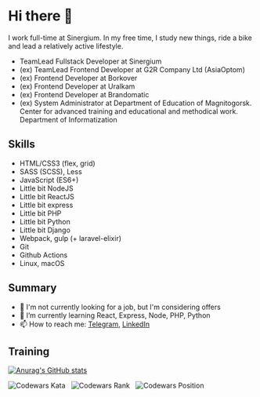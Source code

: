 # Hi there 👋

I work full-time at Sinergium. In my free time, I study new things, ride a bike and lead a relatively active lifestyle.
* TeamLead Fullstack Developer at Sinergium
* (ex) TeamLead Frontend Developer at G2R Company Ltd (AsiaOptom)
* (ex) Frontend Developer at Borkover
* (ex) Frontend Developer at Uralkam
* (ex) Frontend Developer at Brandomatic
* (ex) System Administrator at Department of Education of Magnitogorsk. Center for advanced training and educational and methodical work. Department of Informatization

## Skills
* HTML/CSS3 (flex, grid)
* SASS (SCSS), Less
* JavaScript (ES6+)
* Little bit NodeJS
* Little bit ReactJS
* Little bit express
* Little bit PHP
* Little bit Python
* Little bit Django
* Webpack, gulp (+ laravel-elixir)
* Git
* Github Actions 
* Linux, macOS

<!--
## CV's
* [linkedin.com](https://linkedin.com/in/vkgrd)
* [vkdg.ru](https://vkdg.ru)
-->

## Summary

* 🔭 I'm not currently looking for a job, but I'm considering offers
* 🌱 I’m currently learning React, Express, Node, PHP, Python
* 📫 How to reach me: [Telegram](https://t.me/exportDefault), [LinkedIn](https://linkedin.com/in/vkgrd)

## Training

[![Anurag's GitHub stats](https://github-readme-stats.vercel.app/api?username=vkdg)](https://github.com/anuraghazra/github-readme-stats)

![Codewars Kata](https://img.shields.io/endpoint?style=for-the-badge&url=https%3A%2F%2Fapi.vkdg.ru%2Fapi%2Fcodewars%2Fcompleted&logo=codewars&cacheSeconds=3600)&nbsp;&nbsp;
![Codewars Rank](https://img.shields.io/endpoint?style=for-the-badge&url=https%3A%2F%2Fapi.vkdg.ru%2Fapi%2Fcodewars%2Frank&logo=codewars&cacheSeconds=36000)&nbsp;&nbsp;
![Codewars Position](https://img.shields.io/endpoint?style=for-the-badge&url=https%3A%2F%2Fapi.vkdg.ru%2Fapi%2Fcodewars%2Fposition&logo=codewars)




<!--
**vkdg/vkdg** is a ✨ _special_ ✨ repository because its `README.md` (this file) appears on your GitHub profile.

Here are some ideas to get you started:

- 🔭 I’m currently working on ...
- 🌱 I’m currently learning ...
- 👯 I’m looking to collaborate on ...
- 🤔 I’m looking for help with ...
- 💬 Ask me about ...
- 📫 How to reach me: ...
- 😄 Pronouns: ...
- ⚡ Fun fact: ...
-->

